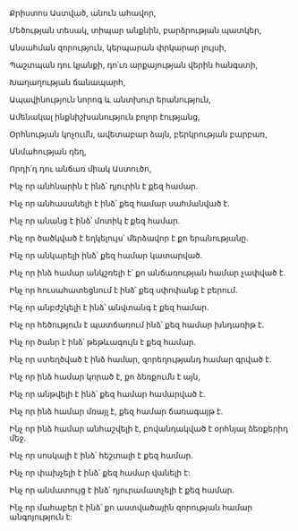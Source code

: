 Քրիստոս Աստված, անուն ահավոր,

Մեծության տեսակ, տիպար անքնին, բարձրության պատկեր,

Անսահման զորություն, կերպարան փրկարար լույսի,

Պաշտպան դու կյանքի, դո՛ւռ արքայության վերին հանգստի,

Խաղաղության ճանապարհ,

Ապավինություն նորոգ և անտխուր երանություն,

Ամենակալ ինքնիշխանություն բոլոր էությանց,

Օրհնության կոչումն, ավետաբար ձայն, բերկրության բարբառ,

Անմահության դեղ,

Որդի՛դ դու անճառ միակ Աստուծո,

Ինչ որ անհնարին է ինձ՝ դյուրին է քեզ համար.

Ինչ որ անհասանելի է ինձ՝ քեզ համար սահմանված է.

Ինչ որ անանց է ինձ՝ մոտիկ է քեզ համար.

Ինչ որ ծածկված է եղկելույս՝ մերձավոր է քո երանությանը.

Ինչ որ անկարելի ինձ՝ քեզ համար կատարված.

Ինչ որ ինձ համար անկշռելի է՝ քո անճառության համար չափված է.

Ինչ որ հուսահատեցնում է ինձ՝ քեզ սփոփանք է բերում.

Ինչ որ անբժշկելի է ինձ՝ անվտանգ է քեզ համար.

Ինչ որ հեծություն է պատճառում ինձ՝ քեզ համար խնդառիթ է.

Ինչ որ ծանր է ինձ՝ թեթևագույն է քեզ համար.

Ինչ որ ստեղծված է ինձ համար, զորեղությանդ համար գրված է.

Ինչ որ ինձ համար կորած է, քո ձեռքումն է այն,

Ինչ որ անթվելի է ինձ՝ քեզ համար համարված է.

Ինչ որ ինձ համար մռայլ է, քեզ համար ճառագայթ է.

Ինչ որ ինձ համար անհաշվելի է, բովանդակված է օրհնյալ ձեռքերիդ մեջ.

Ինչ որ սոսկալի է ինձ՝ հեշտալի է քեզ համար.

Ինչ որ փախչելի է ինձ՝ քեզ համար վանելի է:

Ինչ որ անմատույց է ինձ՝ դյուրամատչելի է քեզ համար.

Ինչ որ մահաբեր է ինձ՝ քո աստվածային զորության համար անգոյություն է: